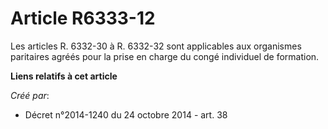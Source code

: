 # Article R6333-12

Les articles R. 6332-30 à R. 6332-32 sont applicables aux organismes paritaires agréés pour la prise en charge du congé
individuel de formation.

**Liens relatifs à cet article**

_Créé par_:

  - Décret n°2014-1240 du 24 octobre 2014 - art. 38
